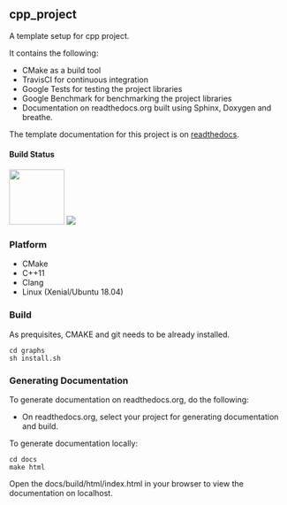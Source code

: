 ## cpp_project
A template setup for cpp project.

It contains the following:
* CMake as a build tool
* TravisCI for continuous integration
* Google Tests for testing the project libraries
* Google Benchmark for benchmarking the project libraries
* Documentation on readthedocs.org built using Sphinx, Doxygen and breathe.

The template documentation for this project is on [readthedocs](https://cpp-project-setup.readthedocs.io/en/latest/).

#### Build Status
<img src="https://travis-ci.com/wasimusu/cpp_project.svg?branch=master" width="100">
<img src="https://readthedocs.org/projects/graphs/badge/?version=latest">


### Platform
* CMake
* C++11
* Clang
* Linux (Xenial/Ubuntu 18.04)

### Build
As prequisites, CMAKE and git needs to be already installed.
```
cd graphs
sh install.sh
```

### Generating Documentation
To generate documentation on readthedocs.org, do the following:
- On readthedocs.org, select your project for generating documentation and build.

To generate documentation locally:
```
cd docs
make html
```
Open the docs/build/html/index.html in your browser to view the documentation on localhost.
